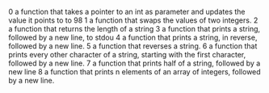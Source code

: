 0  a function that takes a pointer to an int as parameter and updates the value it points to to 98
1  a function that swaps the values of two integers.
2 a function that returns the length of a string
3  a function that prints a string, followed by a new line, to stdou
4 a function that prints a string, in reverse, followed by a new line.
5  a function that reverses a string.
6 a function that prints every other character of a string, starting with the first character, followed by a new line.
7 a function that prints half of a string, followed by a new line
8 a function that prints n elements of an array of integers, followed by a new line.

